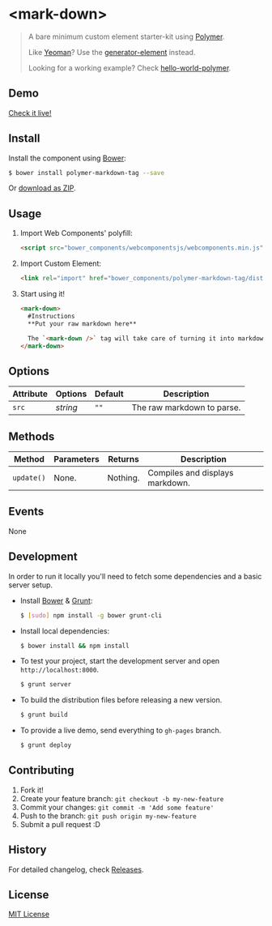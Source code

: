 # &lt;mark-down&gt;

> A bare minimum custom element starter-kit using [Polymer](http://www.polymer-project.org/).
>
> Like [Yeoman](http://yeoman.io/)? Use the [generator-element](https://www.npmjs.org/package/generator-element) instead.
>
> Looking for a working example? Check [hello-world-polymer](https://github.com/webcomponents/hello-world-polymer).

## Demo

[Check it live!](http://Noah-Huppert.github.io/polymer-markdown-tag)

## Install

Install the component using [Bower](http://bower.io/):

```sh
$ bower install polymer-markdown-tag --save
```

Or [download as ZIP](https://github.com/Noah-Huppert/polymer-markdown-tag/archive/master.zip).

## Usage

1. Import Web Components' polyfill:

    ```html
    <script src="bower_components/webcomponentsjs/webcomponents.min.js"></script>
    ```

2. Import Custom Element:

    ```html
    <link rel="import" href="bower_components/polymer-markdown-tag/dist/polymer-markdown-tag.html">
    ```

3. Start using it!

    ```html
    <mark-down>
      #Instructions
      **Put your raw markdown here**

      The `<mark-down />` tag will take care of turning it into markdown.
    </mark-down>
    ```

## Options
Attribute     | Options     | Default      | Description
---           | ---         | ---          | ---
`src`         | *string*    | `""`         | The raw markdown to parse.

## Methods

Method        | Parameters   | Returns     | Description
---           | ---          | ---         | ---
`update()`    | None.        | Nothing.    | Compiles and displays markdown.

## Events
None

## Development

In order to run it locally you'll need to fetch some dependencies and a basic server setup.

* Install [Bower](http://bower.io/) & [Grunt](http://gruntjs.com/):

    ```sh
    $ [sudo] npm install -g bower grunt-cli
    ```

* Install local dependencies:

    ```sh
    $ bower install && npm install
    ```

* To test your project, start the development server and open `http://localhost:8000`.

    ```sh
    $ grunt server
    ```

* To build the distribution files before releasing a new version.

    ```sh
    $ grunt build
    ```

* To provide a live demo, send everything to `gh-pages` branch.

    ```sh
    $ grunt deploy
    ```

## Contributing

1. Fork it!
2. Create your feature branch: `git checkout -b my-new-feature`
3. Commit your changes: `git commit -m 'Add some feature'`
4. Push to the branch: `git push origin my-new-feature`
5. Submit a pull request :D

## History

For detailed changelog, check [Releases](https://github.com/Noah-Huppert/polymer-markdown-tag/releases).

## License

[MIT License](http://opensource.org/licenses/MIT)
